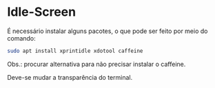 # Idle-Screen

É necessário instalar alguns pacotes, o que pode ser feito por meio do comando:

```bash
sudo apt install xprintidle xdotool caffeine
```

Obs.: procurar alternativa para não precisar instalar o caffeine.

Deve-se mudar a transparência do terminal.
